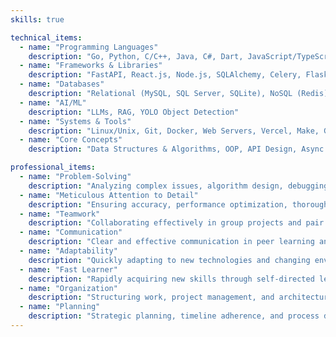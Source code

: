 ```yaml
---
skills: true

technical_items:
  - name: "Programming Languages"
    description: "Go, Python, C/C++, Java, C#, Dart, JavaScript/TypeScript, SQL, Shell (Bash, Zsh, PowerShell)"
  - name: "Frameworks & Libraries"
    description: "FastAPI, React.js, Node.js, SQLAlchemy, Celery, Flask, Tailwind CSS, .NET MAUI, Flutter, Unity3D, LlamaIndex"
  - name: "Databases"
    description: "Relational (MySQL, SQL Server, SQLite), NoSQL (Redis), Vector DB (ChromaDB)"
  - name: "AI/ML"
    description: "LLMs, RAG, YOLO Object Detection"
  - name: "Systems & Tools"
    description: "Linux/Unix, Git, Docker, Web Servers, Vercel, Make, GDB, Valgrind, Power BI, Azure, CI/CD"
  - name: "Core Concepts"
    description: "Data Structures & Algorithms, OOP, API Design, Async Processing, Task Queues, Caching, Microservices, Cryptographic Hashing, File Security"

professional_items:
  - name: "Problem-Solving"
    description: "Analyzing complex issues, algorithm design, debugging, and optimization."
  - name: "Meticulous Attention to Detail"
    description: "Ensuring accuracy, performance optimization, thorough testing, and documentation."
  - name: "Teamwork"
    description: "Collaborating effectively in group projects and pair programming."
  - name: "Communication"
    description: "Clear and effective communication in peer learning and cross-functional settings."
  - name: "Adaptability"
    description: "Quickly adapting to new technologies and changing environments."
  - name: "Fast Learner"
    description: "Rapidly acquiring new skills through self-directed learning."
  - name: "Organization"
    description: "Structuring work, project management, and architecture design."
  - name: "Planning"
    description: "Strategic planning, timeline adherence, and process documentation."
---
```

